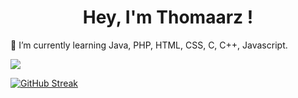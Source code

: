 <h1 style="text-align: center;">Hey, I'm Thomaarz !</h1>
🌱 I’m currently learning Java, PHP, HTML, CSS, C, C++, Javascript.


![](https://komarev.com/ghpvc/?username=Thomaarz)

[![GitHub Streak](https://github-readme-streak-stats.herokuapp.com/?user=Thomaarz)](https://git.io/streak-stats)

